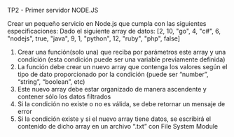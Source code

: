 TP2 - Primer servidor NODE.JS

Crear un pequeño servicio en Node.js que cumpla con las siguientes especificaciones:
Dado el siguiente array de datos: [2, 10, "go", 4, "c#", 6, "nodejs", true, "java", 9, 1, "python", 12, "ruby", "php", false]
1. Crear una función(solo una) que reciba por parámetros este array y una condición (esta condición puede ser una variable previamente definida)
2. La función debe crear un nuevo array que contenga los valores según el tipo de dato proporcionado por la condición (puede ser “number”, “string”, “boolean”, etc)
3. Este nuevo array debe estar organizado de manera ascendente y contener sólo los datos filtrados
4. Si la condición no existe o no es válida, se debe retornar un mensaje de error
5. Si la condición existe y si el nuevo array tiene datos, se escribirá el contenido de dicho array en un archivo “.txt” con File System Module
